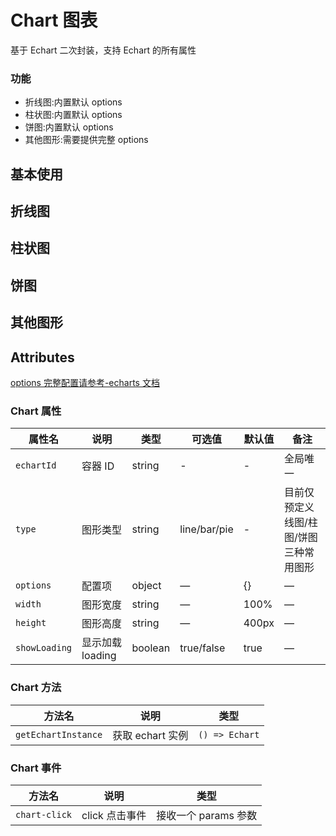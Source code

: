 # Chart 图表

基于 Echart 二次封装，支持 Echart 的所有属性

### 功能

- 折线图:内置默认 options
- 柱状图:内置默认 options
- 饼图:内置默认 options
- 其他图形:需要提供完整 options

## 基本使用

## 折线图

<demo src="./lineChart.vue"></demo>

## 柱状图

<demo src="./barChart.vue"></demo>

## 饼图

<demo src="./pieChart.vue"></demo>

## 其他图形

<demo src="./otherChart.vue"></demo>

## Attributes

[options 完整配置请参考-echarts 文档](https://echarts.apache.org/zh/option.html#title)

### Chart 属性

| 属性名        | 说明             | 类型    | 可选值       | 默认值 | 备注                                   |
| ------------- | ---------------- | ------- | ------------ | ------ | -------------------------------------- |
| `echartId`    | 容器 ID          | string  | -            | -      | 全局唯一                               |
| `type`        | 图形类型         | string  | line/bar/pie | -      | 目前仅预定义线图/柱图/饼图三种常用图形 |
| `options`     | 配置项           | object  | —            | {}     | —                                      |
| `width`       | 图形宽度         | string  | —            | 100%   | —                                      |
| `height`      | 图形高度         | string  | —            | 400px  | —                                      |
| `showLoading` | 显示加载 loading | boolean | true/false   | true   | —                                      |

### Chart 方法

| 方法名              | 说明             | 类型           |
| ------------------- | ---------------- | -------------- |
| `getEchartInstance` | 获取 echart 实例 | `() => Echart` |

### Chart 事件

| 方法名        | 说明           | 类型                 |
| ------------- | -------------- | -------------------- |
| `chart-click` | click 点击事件 | 接收一个 params 参数 |
